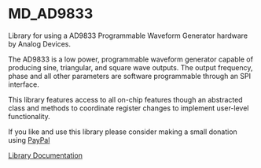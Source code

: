 # MD_AD9833

Library for using a AD9833 Programmable Waveform Generator hardware by Analog Devices.

The AD9833 is a low power, programmable waveform generator capable of producing sine, triangular, and square wave outputs. The output frequency, phase and all other parameters are software programmable through an SPI interface.

This library features access to all on-chip features though an abstracted class and methods to coordinate register changes to implement user-level functionality.

If you like and use this library please consider making a small donation using [PayPal](https://paypal.me/MajicDesigns/4USD)

[Library Documentation](https://MajicDesigns.github.io/MD_AD9833/)